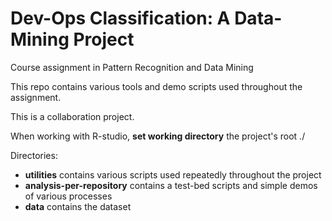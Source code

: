 # Dev-Ops Classification: A Data-Mining Project


Course assignment in Pattern Recognition and Data Mining

This repo contains various tools and demo scripts used throughout the assignment.

This is a collaboration project. 

When working with R-studio, **set working directory** the project's root ./

Directories: 
* **utilities** contains various scripts used repeatedly throughout the project
* **analysis-per-repository** contains a test-bed scripts and simple demos of various processes
* **data** contains the dataset 
